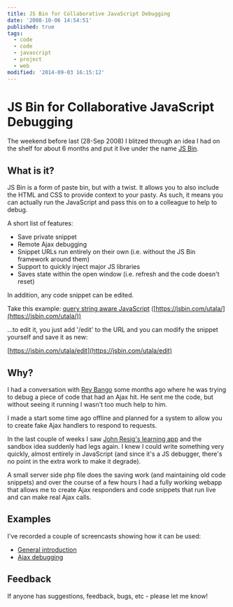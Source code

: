 ```yaml
---
title: JS Bin for Collaborative JavaScript Debugging
date: '2008-10-06 14:54:51'
published: true
tags:
  - code
  - code
  - javascript
  - project
  - web
modified: '2014-09-03 16:15:12'
---
```

# JS Bin for Collaborative JavaScript Debugging

The weekend before last (28-Sep 2008) I blitzed through an idea I had on the shelf for about 6 months and put it live under the name [JS Bin](https://jsbin.com).

<!--more-->

## What is it?

JS Bin is a form of paste bin, but with a twist. It allows you to also include the HTML and CSS to provide context to your pasty.  As such, it means you can actually run the JavaScript and pass this on to a colleague to help to debug.

A short list of features:

* Save private snippet
* Remote Ajax debugging
* Snippet URLs run entirely on their own (i.e. without the JS Bin framework around them)
* Support to quickly inject major JS libraries
* Saves state within the open window (i.e. refresh and the code doesn't reset)

In addition, any code snippet can be edited.

Take this example: [query string aware JavaScript](https://jsbin.com/utala/) ([https://jsbin.com/utala/](https://jsbin.com/utala/))

...to edit it, you just add '/edit' to the URL and you can modify the snippet yourself and save it as new:

[https://jsbin.com/utala/edit](https://jsbin.com/utala/edit)

## Why?

I had a conversation with [Rey Bango](http://www.reybango.com/) some months ago where he was trying to debug a piece of code that had an Ajax hit.  He sent me the code, but without seeing it running I wasn't too much help to him.

I made a start some time ago offline and planned for a system to allow you to create fake Ajax handlers to respond to requests.

In the last couple of weeks I saw [John Resig's learning app](http://ejohn.org/apps/learn/) and the sandbox idea suddenly had legs again. I knew I could write something very quickly, almost entirely in JavaScript (and since it's a JS debugger, there's no point in the extra work to make it degrade).

A small server side php file does the saving work (and maintaining old code snippets) and over the course of a few hours I had a fully working webapp that allows me to create Ajax responders and code snippets that run live and can make real Ajax calls.

## Examples

I've recorded a couple of screencasts showing how it can be used:

* [General introduction](https://jsbin.com/about#video)
* [Ajax debugging](https://jsbin.com/about#ajax)

## Feedback

If anyone has suggestions, feedback, bugs, etc - please let me know!
